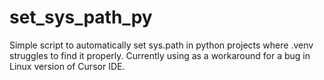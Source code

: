 # set_sys_path_py
Simple script to automatically set sys.path in python projects where .venv struggles to find it properly. Currently using as a workaround for a bug in Linux version of Cursor IDE.
